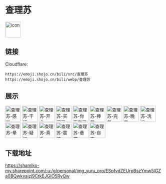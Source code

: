 # 查理苏
<img src="https://emoji.shojo.cn/bili/src/查理苏/icon.png" width="50" height="50" alt="icon">

## 链接
Cloudflare:
```
https://emoji.shojo.cn/bili/src/查理苏
https://emoji.shojo.cn/bili/webp/查理苏
```
## 展示
<img src="https://emoji.shojo.cn/bili/src/查理苏/查理苏-感谢.png" width="50" height="50" alt="查理苏-感谢">
<img src="https://emoji.shojo.cn/bili/src/查理苏/查理苏-干杯.png" width="50" height="50" alt="查理苏-干杯">
<img src="https://emoji.shojo.cn/bili/src/查理苏/查理苏-开心.png" width="50" height="50" alt="查理苏-开心">
<img src="https://emoji.shojo.cn/bili/src/查理苏/查理苏-买买买.png" width="50" height="50" alt="查理苏-买买买">
<img src="https://emoji.shojo.cn/bili/src/查理苏/查理苏-你币有了.png" width="50" height="50" alt="查理苏-你币有了">
<img src="https://emoji.shojo.cn/bili/src/查理苏/查理苏-捧花.png" width="50" height="50" alt="查理苏-捧花">
<img src="https://emoji.shojo.cn/bili/src/查理苏/查理苏-完美.png" width="50" height="50" alt="查理苏-完美">
<img src="https://emoji.shojo.cn/bili/src/查理苏/查理苏-晚安.png" width="50" height="50" alt="查理苏-晚安">
<img src="https://emoji.shojo.cn/bili/src/查理苏/查理苏-洗澡.png" width="50" height="50" alt="查理苏-洗澡">
<img src="https://emoji.shojo.cn/bili/src/查理苏/查理苏-晕.png" width="50" height="50" alt="查理苏-晕">
<img src="https://emoji.shojo.cn/bili/src/查理苏/查理苏-疑问.png" width="50" height="50" alt="查理苏-疑问">
<img src="https://emoji.shojo.cn/bili/src/查理苏/查理苏-真香.png" width="50" height="50" alt="查理苏-真香">
<img src="https://emoji.shojo.cn/bili/src/查理苏/查理苏-震惊.png" width="50" height="50" alt="查理苏-震惊">
<img src="https://emoji.shojo.cn/bili/src/查理苏/查理苏-悬赏.png" width="50" height="50" alt="查理苏-悬赏">
<img src="https://emoji.shojo.cn/bili/src/查理苏/查理苏-自恋.png" width="50" height="50" alt="查理苏-自恋">

## 下载地址

https://shamiko-my.sharepoint.com/:u:/g/personal/img_yuru_pro/ESpfvdZEUrpBszYmw5lGZa0BQwkvaizj9CtkEJGIO5RyQw